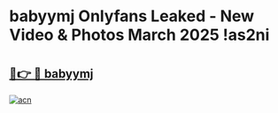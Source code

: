 # babyymj Onlyfans Leaked - New Video & Photos March 2025 !as2ni

# <h2><a href="https://5qse9e.iuczelnia.edu.pl?title=babyymj&ref=as2ni">🔗👉 🔴 babyymj</a></h2>

[![acn](https://github.com/user-attachments/assets/0f9c940e-d8b0-45ae-aac7-cd30a18b3e1c)](https://5qse9e.iuczelnia.edu.pl?title=babyymj&ref=as2ni)

